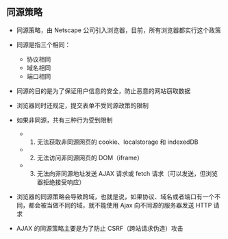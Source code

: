 ## 同源策略

- 同源策略，由 Netscape 公司引入浏览器，目前，所有浏览器都实行这个政策

- 同源是指三个相同：
  - 协议相同
  - 域名相同
  - 端口相同
- 同源的目的是为了保证用户信息的安全，防止恶意的网站窃取数据

- 浏览器同时还规定，提交表单不受同源政策的限制

- 如果非同源，共有三种行为受到限制

  - 1. 无法获取非同源网页的 cookie、localstorage 和 indexedDB
  - 2. 无法访问非同源网页的 DOM（iframe）
  - 3. 无法向非同源地址发送 AJAX 请求或 fetch 请求（可以发送，但浏览器拒绝接受响应）

- 浏览器的同源策略会导致跨域，也就是说，如果协议、域名或者端口有一个不同，都会被当做不同的域，就不能使用 Ajax 向不同源的服务器发送 HTTP 请求

- AJAX 的同源策略主要是为了防止 CSRF（跨站请求伪造）攻击
